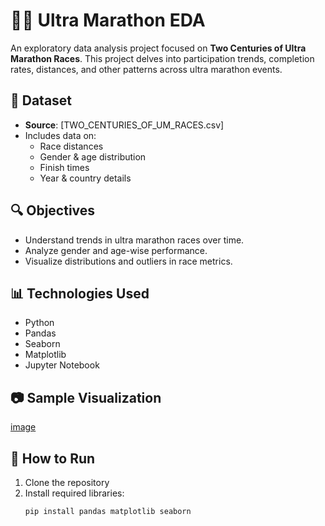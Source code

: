 # 🏃‍♂️ Ultra Marathon EDA

An exploratory data analysis project focused on **Two Centuries of Ultra Marathon Races**. This project delves into participation trends, completion rates, distances, and other patterns across ultra marathon events.

## 📁 Dataset
- **Source**: [TWO_CENTURIES_OF_UM_RACES.csv]
- Includes data on:
  - Race distances
  - Gender & age distribution
  - Finish times
  - Year & country details

## 🔍 Objectives
- Understand trends in ultra marathon races over time.
- Analyze gender and age-wise performance.
- Visualize distributions and outliers in race metrics.

## 📊 Technologies Used
- Python
- Pandas
- Seaborn
- Matplotlib
- Jupyter Notebook

## 📷 Sample Visualization

[image](https://github.com/user-attachments/assets/b830573d-47e0-4815-b42b-93ec2505f415)

## 🚀 How to Run
1. Clone the repository
2. Install required libraries:
   ```bash
   pip install pandas matplotlib seaborn
